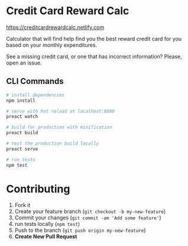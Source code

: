 # Credit Card Reward Calc

https://creditcardrewardcalc.netlify.com

Calculator that will find help find you the best reward credit card for you based on your monthly expenditures.

See a missing credit card, or one that has incorrect information? Please, open an issue.

## CLI Commands

``` bash
# install dependencies
npm install

# serve with hot reload at localhost:8080
preact watch

# build for production with minification
preact build

# test the production build locally
preact serve

# run tests
npm test
```

# Contributing

1. Fork it
2. Create your feature branch (`git checkout -b my-new-feature`)
3. Commit your changes (`git commit -am 'Add some feature'`)
4. run tests locally (`npm test`)
5. Push to the branch (`git push origin my-new-feature`)
6. **Create New Pull Request**
